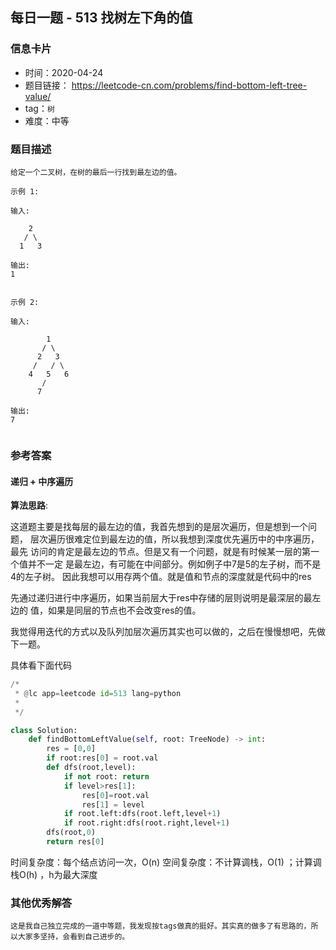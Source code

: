 ## 每日一题 - 513 找树左下角的值

### 信息卡片

- 时间：2020-04-24
- 题目链接： https://leetcode-cn.com/problems/find-bottom-left-tree-value/
- tag：`树`
- 难度：中等

### 题目描述

```
给定一个二叉树，在树的最后一行找到最左边的值。

示例 1:

输入:

    2
   / \
  1   3

输出:
1
 

示例 2:

输入:

        1
       / \
      2   3
     /   / \
    4   5   6
       /
      7

输出:
7
 

```



### 参考答案

#### 递归 + 中序遍历

**算法思路**:

这道题主要是找每层的最左边的值，我首先想到的是层次遍历，但是想到一个问题，
层次遍历很难定位到最左边的值，所以我想到深度优先遍历中的中序遍历，最先
访问的肯定是最左边的节点。但是又有一个问题，就是有时候某一层的第一个值并不一定
是最左边，有可能在中间部分。例如例子中7是5的左子树，而不是4的左子树。
因此我想可以用存两个值。就是值和节点的深度就是代码中的res

先通过递归进行中序遍历，如果当前层大于res中存储的层则说明是最深层的最左边的
值，如果是同层的节点也不会改变res的值。


我觉得用迭代的方式以及队列加层次遍历其实也可以做的，之后在慢慢想吧，先做下一题。


具体看下面代码

```python
/*
 * @lc app=leetcode id=513 lang=python
 *
 */

class Solution:
    def findBottomLeftValue(self, root: TreeNode) -> int:
        res = [0,0]
        if root:res[0] = root.val
        def dfs(root,level):
            if not root: return 
            if level>res[1]: 
                res[0]=root.val
                res[1] = level
            if root.left:dfs(root.left,level+1)
            if root.right:dfs(root.right,level+1)
        dfs(root,0)
        return res[0]

```

时间复杂度：每个结点访问一次，O(n) 
空间复杂度：不计算调栈，O(1) ；计算调栈O(h) ，h为最大深度  

### 其他优秀解答

```
这是我自己独立完成的一道中等题，我发现按tags做真的挺好。其实真的做多了有思路的，所以大家多坚持，会看到自己进步的。
```


